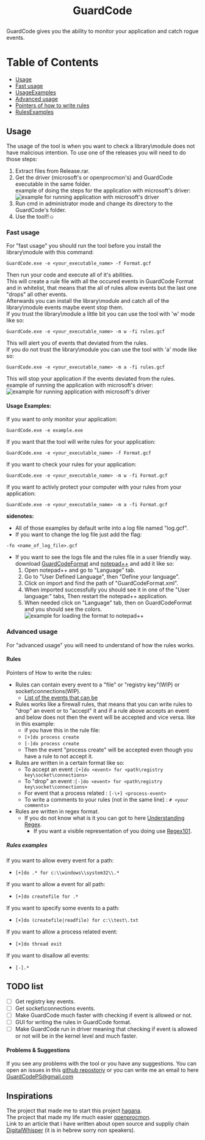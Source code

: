 # <p align="center"> GuardCode </p>
GuardCode gives you the ability to monitor your application and catch rogue events.
# Table of Contents
* [Usage](https://github.com/noam242/GuardCode#Usage)
* [Fast usage](https://github.com/noam242/GuardCode#Fast-usage)
* [UsageExamples](https://github.com/noam242/GuardCode#Usage-Examples)
* [Advanced usage](https://github.com/noam242/GuardCode#Advanced-usage)
* [Pointers of how to write rules](https://github.com/noam242/GuardCode#Rules)
* [RulesExamples](https://github.com/noam242/GuardCode#Rules-Examples)
## Usage
The usage of the tool is when you want to check a library\module does not have malicious intention.
To use one of the releases you will need to do those steps:
1. Extract files from Release.rar.
2. Get the driver (microsoft's or openprocmon's) and GuardCode executable in the same folder.\
example of doing the steps for the application with microsoft's driver:
![example for running application with microsoft's driver](https://github.com/noam242/GuardCode/blob/main/GIFs/extraction.gif)
3. Run cmd in administrator mode and change its directory to the GuardCode's folder.
4. Use the tool!!☺
### Fast usage
For "fast usage" you should run the tool before you install the library\module with this command:
```
GuardCode.exe -e <your_executable_name> -f Format.gcf
```
Then run your code and execute all of it's abilities.\
This will create a rule file with all the occured events in GuardCode Format and in whitelist, that means that the all of rules allow events but the last one "drops" all other events.\
Afterwards you can install the library\module and catch all of the library\module events maybe event stop them.\
If you trust the library\module a little bit you can use the tool with 'w' mode like so:
```
GuardCode.exe -e <your_executable_name> -m w -fi rules.gcf
```
This will alert you of events that deviated from the rules.\
If you do not trust the library\module you can use the tool with 'a' mode like so:
```
GuardCode.exe -e <your_executable_name> -m a -fi rules.gcf
```
This will stop your application if the events deviated from the rules.\
example of running the application with microsoft's driver:
![example for running application with microsoft's driver](https://github.com/noam242/GuardCode/blob/main/GIFs/cmdadminandrun.gif)

#### Usage Examples:
If you want to only monitor your application:
```
GuardCode.exe -e example.exe
```
If you want that the tool will write rules for your application:
```
GuardCode.exe -e <your_executable_name> -f Format.gcf
```
If you want to check your rules for your application:
```
GuardCode.exe -e <your_executable_name> -m w -fi Format.gcf
```
If you want to activly protect your computer with your rules from your application:
```
GuardCode.exe -e <your_executable_name> -m a -fi Format.gcf
```
**sidenotes:**
* All of those examples by default write into a log file named "log.gcf".
* If you want to change the log file just add the flag:
```
-fo <name_of_log_file>.gcf
```
* If you want to see the logs file and the rules file in a user friendly way.\
download [GuardCodeFormat](https://github.com/noam242/GuardCode/blob/main/GuardCodeFormat.xml) and [notepad++](https://notepad-plus-plus.org/downloads/) and add it like so:
    1. Open notepad++ and go to "Language" tab.
    2. Go to "User Defined Language", then "Define your language".
    3. Click on import and find the path of "GuardCodeFormat.xml".
    4. When imported successfully you should see it in one of the "User language:" tabs, Then restart the notepad++ application.
    5. When needed click on "Language" tab, then on GuardCodeFormat and you should see the colors.
![example for loading the format to notepad++](https://github.com/noam242/GuardCode/blob/main/GIFs/GuardCodeFormatNotepadLoading.gif)
### Advanced usage
For "advanced usage" you will need to understand of how the rules works.
#### Rules
Pointers of How to write the rules:
* Rules can contain every event to a "file" or "registry key"(WIP) or socket\connections(WIP).
    * [List of the events that can be](https://github.com/noam242/GuardCode/blob/main/AllEvents.txt)
* Rules works like a firewall rules, that means that you can write rules to "drop" an event or to "accept" it and if a rule above accepts an event and below does not then the event will be accepted and vice versa. like in this example:
    * if you have this in the rule file: 
    * ``` [+]do process create ```
    * ``` [-]do process create ```
    * Then the event "process create" will be accepted even though you have a rule to not accept it.
* Rules are written in a certain format like so:
    * To accept an event :``` [+]do <event> for <path\registry key\socket\connections> ```
    * To "drop" an event :``` [-]do <event> for <path\registry key\socket\connections> ```
    * For event that a process related : ``` [-\+] <process-event> ```
    * To write a comments to your rules (not in the same line) : ``` # <your comments> ```
* Rules are written in regex format.
    * If you do not know what is it you can got to here [Understanding Regex](https://www.thisdot.co/blog/understanding-regex).
        * If you want a visible representation of you doing use [Regex101](https://regex101.com/).
##### Rules examples
If you want to allow every event for a path:
  * ``` [+]do .* for c:\\windows\\system32\\.* ```

If you want to allow a event for all path:
  * ``` [+]do createfile for .* ```

If you want to specify some events to a path:
  * ``` [+]do (createfile|readfile) for c:\\test\.txt  ```

If you want to allow a process related event:
  * ``` [+]do thread exit ```

If you want to disallow all events:
  * ``` [-].* ```

## TODO list
- [ ] Get registry key events.
- [ ] Get socket\connections events.
- [ ] Make GuardCode much faster with checking if event is allowed or not.
- [ ] GUI for writing the rules in GuardCode format.
- [ ] Make GuardCode run in driver meaning that checking if event is allowed or not will be in the kernel level and much faster.

#### Problems & Suggestions
If you see any problems with the tool or you have any suggestions.
You can open an issues in this [github repostoriy](https://github.com/noam242/GuardCode/issues) or you can write me an email to here GuardCodePS@gmail.com

## Inspirations
The project that made me to start this project [hagana](https://github.com/yaakov123/hagana).\
The project that made my life much easier [openprocmon](https://github.com/progmboy/openprocmon).\
Link to an article that i have written about open source and suppliy chain [DigitalWhisper]() (it is in hebrew sorry non speakers).
